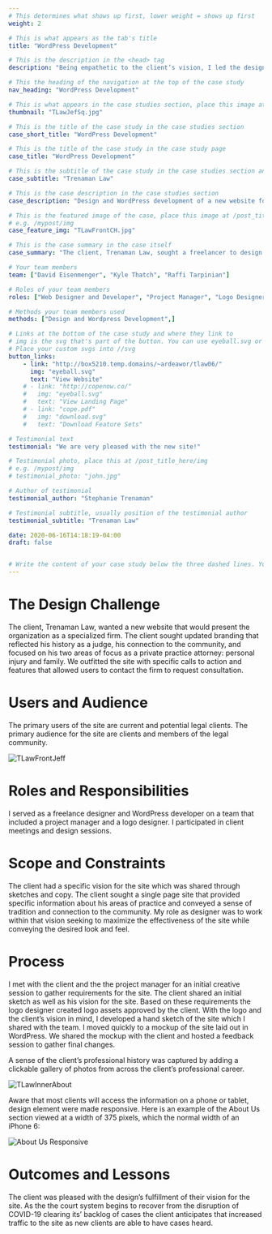 ```yaml
---
# This determines what shows up first, lower weight = shows up first
weight: 2

# This is what appears as the tab's title
title: "WordPress Development"

# This is the description in the <head> tag
description: "Being empathetic to the client’s vision, I led the design and development of the new website."

# This the heading of the navigation at the top of the case study
nav_heading: "WordPress Development"

# This is what appears in the case studies section, place this image at the //img folder
thumbnail: "TLawJefSq.jpg"

# This is the title of the case study in the case studies section
case_short_title: "WordPress Development"

# This is the title of the case study in the case study page
case_title: "WordPress Development"

# This is the subtitle of the case study in the case studies section and the case study page
case_subtitle: "Trenaman Law"

# This is the case description in the case studies section
case_description: "Design and WordPress development of a new website for client with an established law practice. The updated site includes fresh branding and new tools useful for current and  potential clients." 

# This is the featured image of the case, place this image at /post_title_here/img folder
# e.g. /mypost/img
case_feature_img: "TLawFrontCH.jpg"

# This is the case summary in the case itself
case_summary: "The client, Trenaman Law, sought a freelancer to design and develop a new website that would help position the organization as a specialized firm. The new website was an update from the client’s previous site developed for his campaign for re-election as District Court Judge. A new site was developed that included fresh branding and a focus on the client’s two areas of private practice. The look and feel of the site emphasizes the client's history as a judge and his connection to the community. The design includes elements that make make clear the firm’s ares of practice and provide tools for users to more easily contact the firm ."

# Your team members
team: ["David Eisenmenger", "Kyle Thatch", "Raffi Tarpinian"]

# Roles of your team members
roles: ["Web Designer and Developer", "Project Manager", "Logo Designer",]

# Methods your team members used
methods: ["Design and Wordpress Development",]

# Links at the bottom of the case study and where they link to
# img is the svg that's part of the button. You can use eyeball.svg or download.svg
# Place your custom svgs into //svg
button_links:
    - link: "http://box5210.temp.domains/~ardeawor/tlaw06/"
      img: "eyeball.svg"
      text: "View Website"
    # - link: "http://copenow.co/"
    #   img: "eyeball.svg"
    #   text: "View Landing Page"
    # - link: "cope.pdf"
    #   img: "download.svg"
    #   text: "Download Feature Sets"

# Testimonial text
testimonial: "We are very pleased with the new site!"

# Testimonial photo, place this at /post_title_here/img
# e.g. /mypost/img
# testimonial_photo: "john.jpg"

# Author of testimonial
testimonial_author: "Stephanie Trenaman"

# Testimonial subtitle, usually position of the testimonial author
testimonial_subtitle: "Trenaman Law"

date: 2020-06-16T14:18:19-04:00
draft: false


# Write the content of your case study below the three dashed lines. You can use markdown and raw HTML.
---
```

# The Design Challenge

The client, Trenaman Law, wanted a new website that would present the organization as a specialized firm. The client sought updated branding that reflected his history as a judge, his connection to the community, and focused on his two areas of focus as a private practice attorney: personal injury and family. We outfitted the site with specific calls to action and features that allowed users to contact the firm to request consultation. 


# Users and Audience

The primary users of the site are current and potential legal clients. The primary audience for the site are clients and members of the legal community.

![TLawFrontJeff](/tlaw/img/TLawFrontJeff.jpg "Hero Image with Jefferson")

# Roles and Responsibilities

I served as a freelance designer and WordPress developer on a team that included a project manager and a logo designer. I participated in client meetings and design sessions.   

# Scope and Constraints

The client had a specific vision for the site which was shared through sketches and copy. The client sought a single page site that provided specific information about his areas of practice and conveyed a sense of tradition and connection to the community. My role as designer  was to work within that vision seeking to maximize the effectiveness of the site while conveying the desired look and feel. 

# Process

I met with the client and the the project manager for an initial creative session to gather requirements for the site. The client shared an initial sketch as well as his vision for the site. Based on these requirements the logo designer created logo assets approved by the client. With the logo and the client’s vision in mind, I developed a hand sketch of the site which I shared with the team. I moved quickly to a mockup of the site laid out in WordPress. We shared the mockup with the client and hosted a feedback session to gather final changes. 

A sense of the client’s professional history was captured by adding a clickable gallery of photos from across the client’s professional career. 

![TLawInnerAbout](/tlaw/img/TLawInnerAbout.jpg "About Mason")


Aware that most clients will access the information on a phone or tablet, design element were made responsive. Here is an example of the About Us section viewed at a width of 375 pixels, which the normal width of an iPhone 6: 

![About Us Responsive](/tlaw/img/AboutUsResponsive.jpg "About Us Responsive")
<!-- <br>Practice areas were summarized and include a call to action to contact the attorney’s office.  -->




# Outcomes and Lessons

The client was pleased with the design’s fulfillment of their vision for the site. As the the court system begins to recover from the disruption of COVID-19 clearing its’ backlog of cases the client anticipates that increased traffic to the site as new clients are able to have cases heard. 


<!-- ![TLAWThumb03](/tlaw/img/TLAWThumb03@0.75x.jpg "Hero Image Medium")
![TLAWThumb04](/tlaw/img/TLAWThumb04@0.75x.jpg "Hero Image Medium") -->